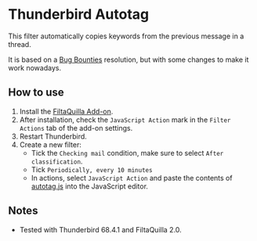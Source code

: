 # Thunderbird Autotag

This filter automatically copies keywords from the previous message in a
thread.

It is based on a [Bug Bounties][1] resolution, but with some changes to make it
work nowadays.

[1]: https://bountify.co/thunderbird-plug-in-for-auto-tag-messages-based-on-previous-message-in-thread

## How to use
1. Install the [FiltaQuilla Add-on][2].
2. After installation, check the `JavaScript Action` mark in the `Filter
   Actions` tab of the add-on settings.
3. Restart Thunderbird.
4. Create a new filter:
   - Tick the `Checking mail` condition, make sure to select `After
     classification`.
   - Tick `Periodically, every 10 minutes`
   - In actions, select `JavaScript Action` and paste the contents of
     [autotag.js](autotag.js) into the JavaScript editor.

## Notes
- Tested with Thunderbird 68.4.1 and FiltaQuilla 2.0.

[2]: https://github.com/RealRaven2000/FiltaQuilla

